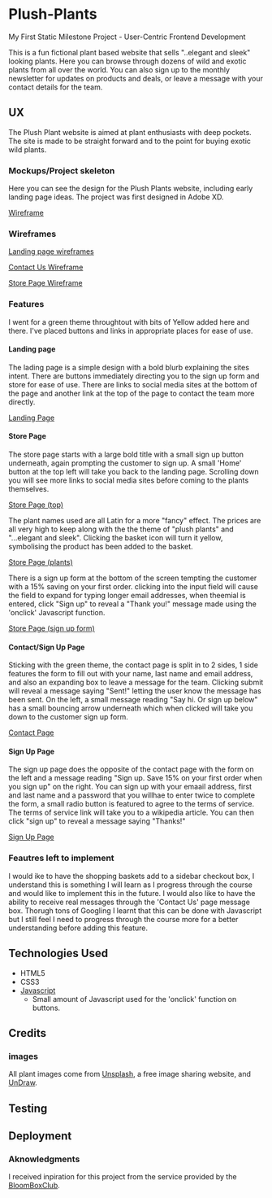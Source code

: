 # Plush-Plants
My First Static Milestone Project - User-Centric Frontend Development

This is a fun fictional plant based website that sells "..elegant and sleek" looking plants. Here you can browse through dozens of wild and exotic plants from all over the world. You can also sign up to the monthly newsletter for updates on products and deals, or leave a message with your contact details for the team.

## UX

The Plush Plant website is aimed at plant enthusiasts with deep pockets. The site is made to be straight forward and to the point for buying exotic wild plants.

### Mockups/Project skeleton

Here you can see the design for the Plush Plants website, including early landing page ideas. The project was first designed in Adobe XD.

[Wireframe](https://github.com/DelroyBrown28/Plush-Plants/blob/master/Adobe%20screenshot.PNG)

### Wireframes
[Landing page wireframes](https://github.com/DelroyBrown28/Plush-Plants/blob/master/Landing%20Pages.PNG)

[Contact Us Wireframe](https://github.com/DelroyBrown28/Plush-Plants/blob/master/Contact%20us%20wireframe.PNG)

[Store Page Wireframe](https://github.com/DelroyBrown28/Plush-Plants/blob/master/Store%20Wireframe.PNG)

### Features

I went for a green theme throughtout with bits of Yellow added here and there. I've placed buttons and links in appropriate places for ease of use.

#### Landing page

The lading page is a simple design with a bold blurb explaining the sites intent. There are buttons immediately directing you to the sign up form and store for ease of use. There are links to social media sites at the bottom of the page and another link at the top of the page to contact the team more directly.

[Landing Page](https://github.com/DelroyBrown28/Plush-Plants/blob/master/Landing%20Page.png)

#### Store Page

The store page starts with a large bold title with a small sign up button underneath, again prompting the customer to sign up. A small 'Home' button at the top left will take you back to the landing page. Scrolling down you will see more links to social media sites before coming to the plants themselves.

[Store Page (top)](https://github.com/DelroyBrown28/Plush-Plants/blob/master/Store%20Page%20-%201.png)

The plant names used are all Latin for a more "fancy" effect. The prices are all very high to keep along with the the theme of "plush plants" and "...elegant and sleek". Clicking the basket icon will turn it yellow, symbolising the product has been added to the basket.

[Store Page (plants)](https://github.com/DelroyBrown28/Plush-Plants/blob/master/Store%20Page%20-%202.png)

There is a sign up form at the bottom of the screen tempting the customer with a 15% saving on your first order. clicking into the input field will cause the field to expand for typing longer email addresses, when theemial is entered, click "Sign up" to reveal a "Thank you!" message made using the 'onclick' Javascript function.

[Store Page (sign up form)](https://github.com/DelroyBrown28/Plush-Plants/blob/master/Store%20Page%20-%203.png)

#### Contact/Sign Up Page

Sticking with the green theme, the contact page is split in to 2 sides, 1 side features the form to fill out with your name, last name and email address, and also an expanding box to leave a message for the team. Clicking submit will reveal a message saying "Sent!" letting the user know the message has been sent. On the left, a small message reading "Say hi. Or sign up below" has a small bouncing arrow underneath which when clicked will take you down to the customer sign up form.

[Contact Page](https://github.com/DelroyBrown28/Plush-Plants/blob/master/Contact%20Page.png)

#### Sign Up Page

The sign up page does the opposite of the contact page with the form on the left and a message reading "Sign up. Save 15% on your first order when you sign up" on the right. You can sign up with your emaail address, first and last name and a password that you willhae to enter twice to complete the form, a small radio button is featured to agree to the terms of service. The terms of service link will take you to a wikipedia article. You can then click "sign up" to reveal a message saying "Thanks!"

[Sign Up Page](https://github.com/DelroyBrown28/Plush-Plants/blob/master/Sign%20Up%20Page.png)

### Feautres left to implement

I would ike to have the shopping baskets add to a sidebar checkout box, I understand this is something I will learn as I progress through the course and would like to implement this in the future. I would also like to have the ability to receive real messages through the 'Contact Us' page message box. Thorugh tons of Googling I learnt that this can be done with Javascript but I still feel I need to progress through the course more for a better understanding before adding this feature.

## Technologies Used

- HTML5
- CSS3
- [Javascript](https://www.javascript.com/)
  - Small amount of Javascript used for the 'onclick' function on buttons.

## Credits

### images

All plant images come from [Unsplash](https://unsplash.com/), a free image sharing website, and [UnDraw](https://undraw.co/).

## Testing

## Deployment

### Aknowledgments

I received inpiration for this project from the service provided by the [BloomBoxClub](https://bloomboxclub.com/).
